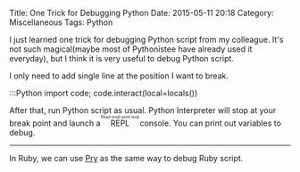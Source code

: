Title: One Trick for Debugging Python
Date: 2015-05-11 20:18
Category: Miscellaneous
Tags: Python

I just learned one trick for debugging Python script from my colleague. It's not such magical(maybe most of Pythonistee have already used it everyday), but I think it is very useful to debug Python script.

I only need to add single line at the position I want to break.

:::Python
import code; code.interact(local=locals())

After that, run Python script as usual. Python Interpreter will stop at your break point and launch a <ruby>REPL<rt>Read–eval–print loop</rt></ruby> console. You can print out variables to debug.

---
In Ruby, we can use [Pry](https://github.com/pry/pry) as the same way to debug Ruby script.